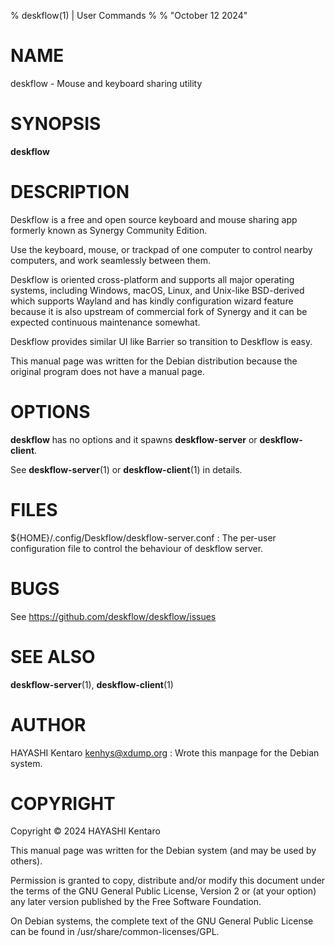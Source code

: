% deskflow(1) | User Commands
%
% "October 12 2024"

# NAME

deskflow - Mouse and keyboard sharing utility

# SYNOPSIS

**deskflow**

# DESCRIPTION

Deskflow is a free and open source keyboard and mouse sharing app
formerly known as Synergy Community Edition.

Use the keyboard, mouse, or trackpad of one computer to control nearby
computers, and work seamlessly between them.

Deskflow is oriented cross-platform and supports all major operating
systems, including Windows, macOS, Linux, and Unix-like BSD-derived
which supports Wayland and has kindly configuration wizard feature
because it is also upstream of commercial fork of Synergy and it can
be expected continuous maintenance somewhat. 

Deskflow provides similar UI like Barrier so transition to Deskflow is easy.

This manual page was written for the Debian distribution because the
original program does not have a manual page.

# OPTIONS

**deskflow** has no options and it spawns **deskflow-server** or **deskflow-client**.

See **deskflow-server**(1) or **deskflow-client**(1) in details.

# FILES

${HOME}/.config/Deskflow/deskflow-server.conf
:   The per-user configuration file to control the behaviour of
    deskflow server.

# BUGS

See https://github.com/deskflow/deskflow/issues

# SEE ALSO

**deskflow-server**(1), **deskflow-client**(1)

# AUTHOR

HAYASHI Kentaro <kenhys@xdump.org>
:   Wrote this manpage for the Debian system.

# COPYRIGHT

Copyright © 2024 HAYASHI Kentaro

This manual page was written for the Debian system (and may be used by
others).

Permission is granted to copy, distribute and/or modify this document under
the terms of the GNU General Public License, Version 2 or (at your option)
any later version published by the Free Software Foundation.

On Debian systems, the complete text of the GNU General Public License
can be found in /usr/share/common-licenses/GPL.
